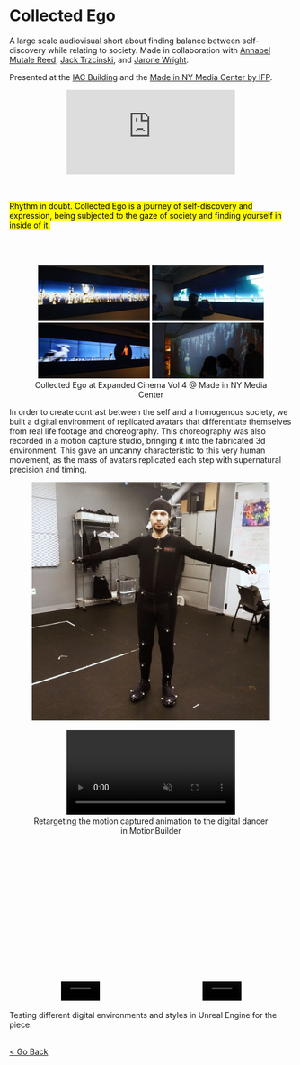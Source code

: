 <!--
title: "Collected Ego"
date: "2018-11-30"
display: true
image: "img/portfolio/collectedego.jpg"
weight: 1
-->

# Collected Ego

A large scale audiovisual short about finding balance between self-discovery while relating to society.<!--more-->
Made in collaboration with [Annabel Mutale Reed](https://twitter.com/bellamutale), [Jack Trzcinski](https://twitter.com/JackTrzcinski), and [Jarone Wright](http://jarone.net/).

Presented at the [IAC Building](http://www.iachq.com/) and the [Made in NY Media Center by IFP](https://nymediacenter.com/events/event/?id=5E83FDD8-88A9-435E-8B4A3837B9ADF314&slugid=expanded-cinema-vol-4-opening-reception).

<figure class="vid_container vid_16x9 vid_ext" style="text-align: center">
  <iframe src="https://player.vimeo.com/video/315287383" frameborder="0" webkitallowfullscreen mozallowfullscreen allowfullscreen></iframe>
</figure>

<br>

<mark>Rhythm in doubt. Collected Ego is a journey of self-discovery and expression, being subjected to the gaze of society and finding yourself in inside of it.</mark>

<br><br>
<figure class="proj_img proj_img_full" style="text-align: center; display: block;">
	<img class="p_detail" style="width:47%;" src="./media/ec_03.jpg" alt="Collected Ego at Expanded Cinema Vol 4 @ Made in NY Media Center"> 
	<img class="p_detail" style="width:47%;" src="./media/ec_02.jpg" alt="Collected Ego at Expanded Cinema Vol 4 @ Made in NY Media Center">
	<br>
	<img class="p_detail" style="width:47%;" src="./media/ec_05.jpg" alt="Collected Ego at Expanded Cinema Vol 4 @ Made in NY Media Center"> 
	<img class="p_detail" style="width:47%;" src="./media/ec_01.jpg" alt="Collected Ego at Expanded Cinema Vol 4 @ Made in NY Media Center">
	<figcaption>Collected Ego at Expanded Cinema Vol 4 @ Made in NY Media Center</figcaption>
</figure>

<div class="line-group">
<p class="sideR">In order to create contrast between the self and a homogenous society, we built a digital environment of replicated avatars that differentiate themselves from real life footage and choreography. This choreography was also recorded in a motion capture studio, bringing it into the fabricated 3d environment. This gave an uncanny characteristic to this very human movement, as the mass of avatars replicated each step with supernatural precision and timing.</p>

<figure class="proj_img proj_img_sm" style="text-align: center">
    <img class="p_detail" src="./media/ce_mocap.jpg" alt="Me, preparing for mocap">
</figure>
</div>

<figure class="vid_container" style="text-align: center; padding-bottom: 46%">
	<video class="vid_doc" autoplay loop muted>
        <source src="./media/ce_motionbuilder.mp4"  type="video/mp4">
        <source src="./media/ce_motionbuilder.webm" type="video/webm">
	</video>
	<figcaption>Retargeting the motion captured animation to the digital dancer in MotionBuilder</figcaption>
</figure>

<div class="vid_full" style="display: flex;">
	<figure class="vid_container vid_sq" style="text-align: center">
        <video class="vid_doc" autoplay loop muted width="40%" />
            <source src="./media/ce_process01.mp4" type="video/mp4">
            <!-- <source src="./media/ce_process01.webm" type="video/webm"> -->
        </video>
    </figure>
    <figure class="vid_container vid_sq" style="text-align: center">
        <video class="vid_doc" autoplay loop muted width="40%" />
            <source src="./media/ce_process02.mp4" type="video/mp4">
            <!-- <source src="./media/ce_process02.webm" type="video/webm"> -->
        </video>
    </figure>
</div>
<figcaption>Testing different digital environments and styles in Unreal Engine for the piece.</figcaption>


<br><a href="#" onClick="history.go(-1);return true;">\< Go Back</a>
